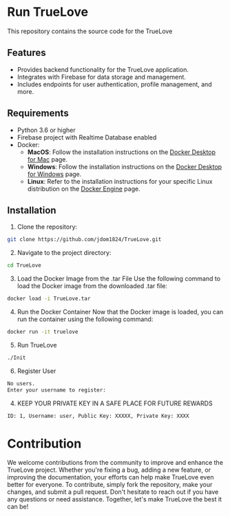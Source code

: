 # Run TrueLove 

This repository contains the source code for the TrueLove

## Features

- Provides backend functionality for the TrueLove application.
- Integrates with Firebase for data storage and management.
- Includes endpoints for user authentication, profile management, and more.

## Requirements

- Python 3.6 or higher
- Firebase project with Realtime Database enabled
- Docker:
  - **MacOS**: Follow the installation instructions on the [Docker Desktop for Mac](https://docs.docker.com/desktop/mac/install/) page.
  - **Windows**: Follow the installation instructions on the [Docker Desktop for Windows](https://docs.docker.com/desktop/windows/install/) page.
  - **Linux**: Refer to the installation instructions for your specific Linux distribution on the [Docker Engine](https://docs.docker.com/engine/install/) page.


## Installation

1. Clone the repository:

```bash
git clone https://github.com/jdom1824/TrueLove.git 
```
2. Navigate to the project directory:

```bash
cd TrueLove
```
3. Load the Docker Image from the .tar File
Use the following command to load the Docker image from the downloaded .tar file:

```bash
docker load -i TrueLove.tar
```
4. Run the Docker Container
Now that the Docker image is loaded, you can run the container using the following command:

```bash
docker run -it truelove
```
5. Run TrueLove
```bash
./Init
```
6. Register User

```bash
No users.
Enter your username to register:
```

4. KEEP YOUR PRIVATE KEY IN A SAFE PLACE FOR FUTURE REWARDS

```bash
ID: 1, Username: user, Public Key: XXXXX, Private Key: XXXX
```

# Contribution
We welcome contributions from the community to improve and enhance the TrueLove project. Whether you're fixing a bug, adding a new feature, or improving the documentation, your efforts can help make TrueLove even better for everyone. To contribute, simply fork the repository, make your changes, and submit a pull request. Don't hesitate to reach out if you have any questions or need assistance. Together, let's make TrueLove the best it can be!
